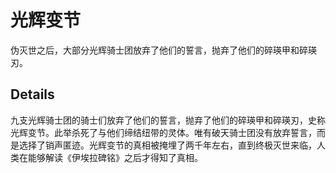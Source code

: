 # 光辉变节
伪灭世之后，大部分光辉骑士团放弃了他们的誓言，抛弃了他们的碎瑛甲和碎瑛刃。

## Details
九支光辉骑士团的骑士们放弃了他们的誓言，抛弃了他们的碎瑛甲和碎瑛刃，史称光辉变节。此举杀死了与他们缔结纽带的灵体。唯有破天骑士团没有放弃誓言，而是选择了销声匿迹。光辉变节的真相被掩埋了两千年左右，直到终极灭世来临，人类在能够解读《伊埃拉碑铭》之后才得知了真相。
